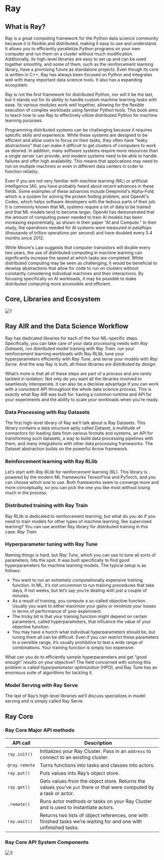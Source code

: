 # Ray

## What is Ray?

Ray is a great computing framework for the Python data science community because it is flexible and distributed, making it easy to use and understand. It allows you to efficiently parallelize Python programs on your own computer and run them on a cluster without much modification. Additionally, its high-level libraries are easy to set up and can be used together smoothly, and some of them, such as the reinforcement learning library, have a promising future as standalone projects. Even though its core is written in C++, Ray has always been focused on Python and integrates well with many important data science tools. It also has a expanding ecosystem.

Ray is not the first framework for distributed Python, nor will it be the last, but it stands out for its ability to handle custom machine learning tasks with ease. Its various modules work well together, allowing for the flexible execution of complex workloads using familiar Python tools. This book aims to teach how to use Ray to effectively utilize distributed Python for machine learning purposes.

Programming distributed systems can be challenging because it requires specific skills and experience. While these systems are designed to be efficient and allow users to focus on their tasks, they often have "leaky abstractions" that can make it difficult to get clusters of computers to work as desired. In addition, many software systems require more resources than a single server can provide, and modern systems need to be able to handle failures and offer high availability. This means that applications may need to run on multiple machines or even in different data centers in order to function reliably.

Even if you are not very familiar with machine learning (ML) or artificial intelligence (AI), you have probably heard about recent advances in these fields. Some examples of these advances include Deepmind's Alpha-Fold, which is a system for solving the protein folding problem, and OpenAI's Codex, which helps software developers with the tedious parts of their job. It is commonly known that ML systems require a lot of data to be trained and that ML models tend to become larger. OpenAI has demonstrated that the amount of computing power needed to train AI models has been increasing exponentially, as shown in their paper "AI and Compute." In their study, the operations needed for AI systems were measured in petaflops (thousands of trillion operations per second) and have doubled every 3.4 months since 2012.

While Moore's Law suggests that computer transistors will double every two years, the use of distributed computing in machine learning can significantly increase the speed at which tasks are completed. While distributed computing may be seen as challenging, it would be beneficial to develop abstractions that allow for code to run on clusters without constantly considering individual machines and their interactions. By focusing specifically on AI workloads, it may be possible to make distributed computing more accessible and efficient.

## Core, Libraries and Ecosystem

![1](https://user-images.githubusercontent.com/62965911/226094436-823ccc97-832e-4069-b232-52bb61ca3930.png)

## Ray AIR and the Data Science Workflow

Ray has dedicated libraries for each of the four ML-specific steps. Specifically, you can take care of your data processing needs with _Ray Datasets_, run distributed model training with _Ray Train_, run your reinforcement learning workloads with _Ray RLlib_, tune your hyperparameters efficiently with _Ray Tune_, and serve your models with _Ray Serve_. And the way Ray is built, all these libraries are _distributed by design_.

What’s more is that all of these steps are part of a process and are rarely tackled in isolation. Not only do you want all the libraries involved to seamlessly interoperate, it can also be a decisive advantage if you can work with a consistent API throughout the whole data science process. This is exactly what Ray AIR was built for: having a common runtime and API for your experiments and the ability to scale your workloads when you’re ready.

### Data Processing with Ray Datasets

The first high-level library of Ray we’ll talk about is Ray Datasets. This library contains a data structure aptly called Dataset, a multitude of connectors for loading data from various formats and systems, an API for transforming such datasets, a way to build data processing pipelines with them, and many integrations with other data processing frameworks. The Dataset abstraction builds on the powerful Arrow framework.

### Reinforcement learning with Ray RLlib

Let’s start with _Ray RLlib_ for reinforcement learning (RL). This library is powered by the modern ML frameworks TensorFlow and PyTorch, and you can choose which one to use. Both frameworks seem to converge more and more conceptually, so you can pick the one you like most without losing much in the process.

### Distributed training with Ray Train

Ray RLlib is dedicated to reinforcement learning, but what do you do if you need to train models for other types of machine learning, like supervised learning? You can use another Ray library for distributed training in this case: _Ray Train_.

### Hyperparameter tuning with Ray Tune

Naming things is hard, but _Ray Tune_, which you can use to tune all sorts of parameters, hits the spot. It was built specifically to find good hyperparameters for machine learning models. The typical setup is as follows:

- You want to run an extremely computationally expensive training function. In ML, it’s not uncommon to run training procedures that take days, if not weeks, but let’s say you’re dealing with just a couple of minutes.
- As a result of training, you compute a so-called objective function. Usually you want to either maximize your gains or minimize your losses in terms of performance of your experiment.
- The tricky bit is that your training function might depend on certain parameters, called hyperparameters, that influence the value of your objective function.
- You may have a hunch what individual hyperparameters should be, but tuning them all can be difficult. Even if you can restrict these parameters to a sensible range, it’s usually prohibitive to test a wide range of combinations. Your training function is simply too expensive.
    
What can you do to efficiently sample hyperparameters and get “good enough” results on your objective? The field concerned with solving this problem is called _hyperparameter optimization_ (HPO), and Ray Tune has an enormous suite of algorithms for tackling it.

### Model Serving with Ray Serve

The last of Ray’s high-level libraries we’ll discuss specializes in model serving and is simply called Ray Serve.

## Ray Core

### Ray Core Major API methods

| API call      | Description                                                                                                        |
|---------------|--------------------------------------------------------------------------------------------------------------------|
| `ray.init()`  | Initializes your Ray Cluster. Pass in an `address` to connect to an existing cluster.                              |
| `@ray.remote` | Turns functions into tasks and classes into actors.                                                                |
| `ray.put()`   | Puts values into Ray’s object store.                                                                               |
| `ray.get()`   | Gets values from the object store. Returns the values you’ve `put` there or that were computed by a task or actor. |
| `.remote()`   | Runs actor methods or tasks on your Ray Cluster and is used to instantiate actors.                                 |
| `ray.wait()`  | Returns two lists of object references, one with finished tasks we’re waiting for and one with unfinished tasks.   |

### Ray Core API System Components

![3](https://user-images.githubusercontent.com/62965911/226097632-1ab3c123-7c91-470e-a7fe-ea89e4aca0a7.png)
